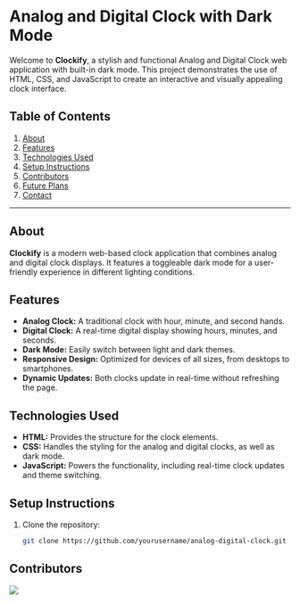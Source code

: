 # Analog and Digital Clock with Dark Mode  

Welcome to **Clockify**, a stylish and functional Analog and Digital Clock web application with built-in dark mode. This project demonstrates the use of HTML, CSS, and JavaScript to create an interactive and visually appealing clock interface.  

## Table of Contents  
1. [About](#about)  
2. [Features](#features)  
3. [Technologies Used](#technologies-used)  
4. [Setup Instructions](#setup-instructions)
5. [Contributors](#contributors)
6. [Future Plans](#future-plans)  
7. [Contact](#contact)  

---

## About  

**Clockify** is a modern web-based clock application that combines analog and digital clock displays. It features a toggleable dark mode for a user-friendly experience in different lighting conditions.  

## Features  

- **Analog Clock:** A traditional clock with hour, minute, and second hands.  
- **Digital Clock:** A real-time digital display showing hours, minutes, and seconds.  
- **Dark Mode:** Easily switch between light and dark themes.  
- **Responsive Design:** Optimized for devices of all sizes, from desktops to smartphones.  
- **Dynamic Updates:** Both clocks update in real-time without refreshing the page.  

## Technologies Used  

- **HTML:** Provides the structure for the clock elements.  
- **CSS:** Handles the styling for the analog and digital clocks, as well as dark mode.  
- **JavaScript:** Powers the functionality, including real-time clock updates and theme switching.  

## Setup Instructions  

1. Clone the repository:  
   ```bash  
   git clone https://github.com/yourusername/analog-digital-clock.git

## Contributors

<a href="https://github.com/Muhammad-Tayyab-Awan/analog_and_digitalClock/graphs/contributors">
  <img src="https://contrib.rocks/image?repo=Muhammad-Tayyab-Awan/analog_and_digitalClock" />
</a>
  
